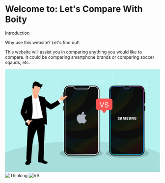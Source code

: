 <html lang=en>
<meta charset="UTF-8">
<h1>Welcome to: Let's Compare With Boity</h1>
<p>Introduction</p>
<p>Why use this website? Let's find out!</p>
<p>This website will assist you in comparing anything you would like to compare. It could be comparing smartphone brands or comparing soccer sqauds, etc.</p>
<img src="ps_01 (1).jpg" alt="VS"/>
<img src="https://img.freepik.com/premium-vector/man-character-thinking_155707-268.jpg" alt= "Thinking"/>
<img src="https://github.com/B-stona/images-/blob/main/thumb_53d912b6-cf61-44bc-b54e-5e8cb1dabd83.gif" alt= "VS"/>
</html>
